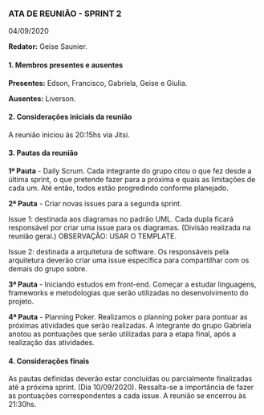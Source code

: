 
### ATA DE REUNIÃO - SPRINT 2
04/09/2020

**Redator:** Geise Saunier.

#### 1. Membros presentes e ausentes

**Presentes:** Edson, Francisco, Gabriela, Geise e Giulia.

**Ausentes:** Liverson.

#### 2. Considerações iniciais da reunião

A reunião iniciou às 20:15hs via Jitsi.

#### 3. Pautas da reunião

**1ª Pauta** - Daily Scrum.
Cada integrante do grupo citou o que fez desde a última sprint, o que pretende fazer para a próxima e quais as limitações de cada um. Até então, todos estão progredindo conforme planejado.

**2ª Pauta** - Criar novas issues para a segunda sprint.

Issue 1: destinada aos diagramas no padrão UML. Cada dupla ficará responsável por criar uma issue para os diagramas. (Divisão realizada na reunião geral.)
OBSERVAÇÃO: USAR O TEMPLATE.    

Issue 2: destinada a arquitetura de software. Os responsáveis pela arquitetura deverão criar uma issue específica para compartilhar com os demais do grupo sobre. 

**3ª Pauta** - Iniciando estudos em front-end.
Começar a estudar linguagens, frameworks e metodologias que serão utilizadas no desenvolvimento do projeto.

**4ª Pauta** - Planning Poker.
Realizamos o planning poker para pontuar as próximas atividades que serão realizadas. A integrante do grupo Gabriela anotou as pontuações que serão utilizadas para a etapa final, após a realização das atividades.

#### 4. Considerações finais

As pautas definidas deverão estar concluídas ou parcialmente finalizadas até a próxima sprint. (Dia 10/09/2020). Ressalta-se a importância de fazer as pontuações correspondentes a cada issue. 
A reunião se encerrou às 21:30hs.
